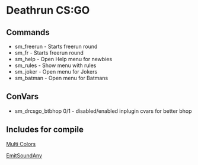 # Deathrun CS:GO  
    
## Commands  
* sm_freerun - Starts freerun round
* sm_fr - Starts freerun round
* sm_help - Open Help menu for newbies
* sm_rules - Show menu with rules
* sm_joker - Open menu for Jokers
* sm_batman - Open menu for Batmans

## ConVars  
* sm_drcsgo_btbhop 0/1 - disabled/enabled inplugin cvars for better bhop

## Includes for compile
[Multi Colors](https://forums.alliedmods.net/showthread.php?t=247770)

[EmitSoundAny](https://forums.alliedmods.net/showthread.php?t=237045)
